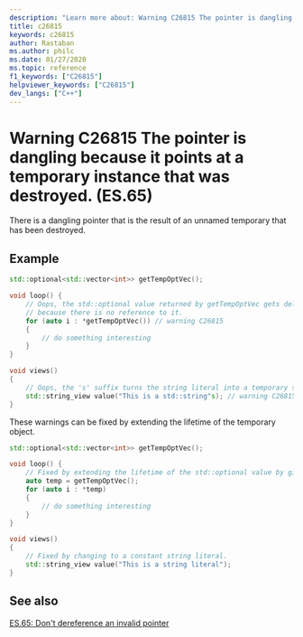 ```yaml
---
description: "Learn more about: Warning C26815 The pointer is dangling because it points at a temporary instance that was destroyed. (ES.65)"
title: c26815
keywords: c26815
author: Rastaban
ms.author: philc
ms.date: 01/27/2020
ms.topic: reference
f1_keywords: ["C26815"]
helpviewer_keywords: ["C26815"]
dev_langs: ["C++"]
---
```

# Warning C26815 The pointer is dangling because it points at a temporary instance that was destroyed. (ES.65)

There is a dangling pointer that is the result of an unnamed temporary that has been destroyed.

## Example

```cpp
std::optional<std::vector<int>> getTempOptVec();

void loop() {
    // Oops, the std::optional value returned by getTempOptVec gets deleted
    // because there is no reference to it.
    for (auto i : *getTempOptVec()) // warning C26815
    {
        // do something interesting
    }
}

void views()
{
    // Oops, the 's' suffix turns the string literal into a temporary std::string.
    std::string_view value("This is a std::string"s); // warning C26815
}
```

These warnings can be fixed by extending the lifetime of the temporary object.

```cpp
std::optional<std::vector<int>> getTempOptVec();

void loop() {
    // Fixed by extending the lifetime of the std::optional value by giving it a name.
    auto temp = getTempOptVec();
    for (auto i : *temp)
    {
        // do something interesting
    }
}

void views()
{
    // Fixed by changing to a constant string literal.
    std::string_view value("This is a string literal");
}
```

## See also

[ES.65: Don't dereference an invalid pointer](https://github.com/isocpp/CppCoreGuidelines/blob/master/CppCoreGuidelines.md#Res-deref)

